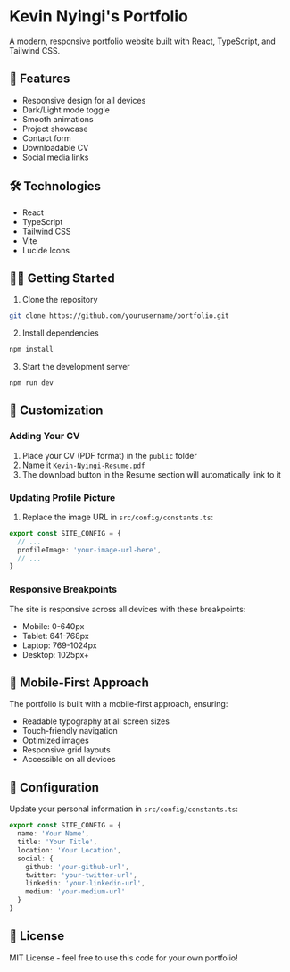 # Kevin Nyingi's Portfolio

A modern, responsive portfolio website built with React, TypeScript, and Tailwind CSS.

## 🚀 Features

- Responsive design for all devices
- Dark/Light mode toggle
- Smooth animations
- Project showcase
- Contact form
- Downloadable CV
- Social media links

## 🛠️ Technologies

- React
- TypeScript
- Tailwind CSS
- Vite
- Lucide Icons

## 🏃‍♂️ Getting Started

1. Clone the repository
```bash
git clone https://github.com/yourusername/portfolio.git
```

2. Install dependencies
```bash
npm install
```

3. Start the development server
```bash
npm run dev
```

## 📝 Customization

### Adding Your CV

1. Place your CV (PDF format) in the `public` folder
2. Name it `Kevin-Nyingi-Resume.pdf`
3. The download button in the Resume section will automatically link to it

### Updating Profile Picture

1. Replace the image URL in `src/config/constants.ts`:
```typescript
export const SITE_CONFIG = {
  // ...
  profileImage: 'your-image-url-here',
  // ...
}
```

### Responsive Breakpoints

The site is responsive across all devices with these breakpoints:
- Mobile: 0-640px
- Tablet: 641-768px
- Laptop: 769-1024px
- Desktop: 1025px+

## 📱 Mobile-First Approach

The portfolio is built with a mobile-first approach, ensuring:
- Readable typography at all screen sizes
- Touch-friendly navigation
- Optimized images
- Responsive grid layouts
- Accessible on all devices

## 🔧 Configuration

Update your personal information in `src/config/constants.ts`:
```typescript
export const SITE_CONFIG = {
  name: 'Your Name',
  title: 'Your Title',
  location: 'Your Location',
  social: {
    github: 'your-github-url',
    twitter: 'your-twitter-url',
    linkedin: 'your-linkedin-url',
    medium: 'your-medium-url'
  }
}
```

## 📄 License

MIT License - feel free to use this code for your own portfolio!
